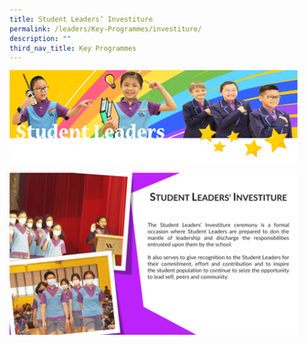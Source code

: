 ```yaml
---
title: Student Leaders’ Investiture
permalink: /leaders/Key-Programmes/investiture/
description: ""
third_nav_title: Key Programmes
---
```

![](/images/SLbanner.png)

![](/images/vetted-Investiture-1536x864.jpg)

![]()